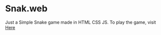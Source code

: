 # Snak.web

Just a Simple Snake game made in HTML CSS JS. 
To play the game, visit <a href="https://notoriousarnav.github.io/snake.web/snake.html">Here</a>
